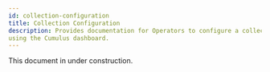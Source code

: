 ```yaml
---
id: collection-configuration
title: Collection Configuration
description: Provides documentation for Operators to configure a collection 
using the Cumulus dashboard.
---
```


This document in under construction.

